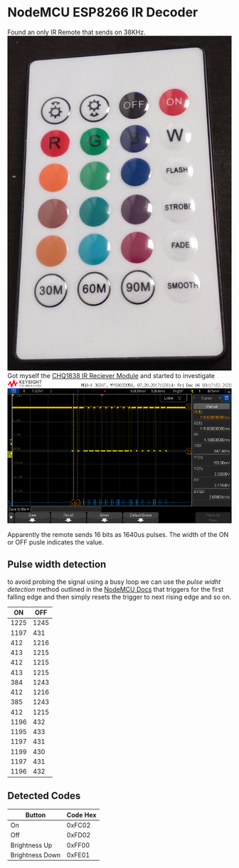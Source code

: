 # NodeMCU ESP8266 IR Decoder
Found an only IR Remote that sends on 38KHz. 
![IR Remote](remote.png)
Got myself the [CHQ1838 IR Reciever Module](http://www.datasheetcafe.com/chq1838-datasheet-infrared-receiver/) and started to investigate
![Oscilloscope screenshot showing the on signal](on.png)

Apparently the remote sends 16 bits as 1640us pulses. The width of the ON or OFF pusle indicates the value.

## Pulse width detection
to avoid probing the signal using a busy loop we can use the *pulse widht detection* method outlined in the [NodeMCU Docs](https://nodemcu.readthedocs.io/en/release/modules/gpio/#example_3) that triggers for the first falling edge and then simply resets the trigger to next rising edge and so on.

|ON |     OFF|
|--|--|
|1225    |1245|
|1197    |431|
|412     |1216|
|413     |1215|
|412     |1215|
|413     |1215|
|384     |1243|
|412     |1216|
|385     |1243|
|412     |1215|
|1196    |432|
|1195    |433|
|1197    |431|
|1199    |430|
|1197    |431|
|1196    |432|

## Detected Codes

| Button | Code Hex|
|--|--|
|On | 0xFC02 |
|Off| 0xFD02 |
| Brightness Up | 0xFF00|
| Brightness Down | 0xFE01 |
